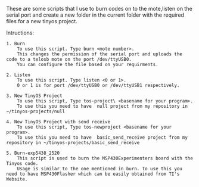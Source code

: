 These are some scripts that I use to burn codes on to the mote,listen on the serial port and create a new folder in the current folder with the required files for a new tinyos project.

Intructions:

	1. Burn
		To use this script. Type burn <mote number>.
		This changes the permission of the serial port and uploads the code to a telosb mote on the port /dev/ttyUSB0.
		You can configure the file based on your requirments.

	2. Listen
		To use this script. Type listen <0 or 1>.
		0 or 1 is for port /dev/ttyUSB0 or /dev/ttyUSB1 respectively.

	3. New TinyOS Project
		To use this script, Type tos-project\ <basename for your program>.
		To use this you need to have  null project from my repository in ~/tinyos-projects/null

	4. New TinyOS Project with send receive
		To use this script, Type tos-newproject <basename for your program>.
		To use this you need to have  basic_send_receive project from my repository in ~/tinyos-projects/basic_send_receive

	5. Burn-exp5438_2520
		This script is used to burn the MSP430Experimenters board with the Tinyos code.
		Usage is similar to the one mentioned in burn. To use this you need to have MSP430Flasher which can be easily obtained from TI's Website.		